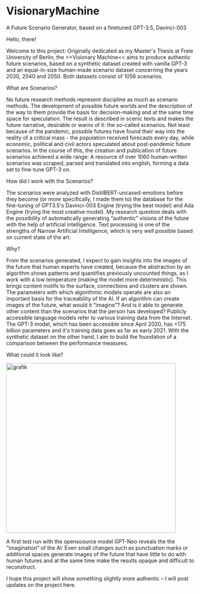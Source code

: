# VisionaryMachine
A Future Scenario Generator, based on a finetuned GPT-3.5, Davinci-003


Hello, there!

Welcome to this project: Originally dedicated as my Master's Thesis at Freie University of Berlin, the >>Visionary Machine<< aims to produce authentic future scenarios, based on a synthetic dataset created with vanilla GPT-3 and an equal-in-size human-made scenario dataset concerning the years 2030, 2040 and 2050. Both datasets consist of 1056 scenarios. 

What are Scenarios?

No future research methods represent discipline as much as scenario methods. The development of possible future worlds and the description of the way to them provide the basis for decision-making and at the same time space for speculation. The result is described in scenic texts and makes the future narrative, desirable or warns of it: the so-called scenarios. Not least because of the pandemic, possible futures have found their way into the reality of a critical mass - the population received forecasts every day, while economic, political and civil actors speculated about post-pandemic future scenarios. In the course of this, the creation and publication of future scenarios achieved a wide range: A resource of over 1060 human-written scenarios was scraped, parsed and translated into english, forming a data set to fine-tune GPT-3 on.

How did I work with the Scenarios?

The scenarios were analyzed with DistilBERT-uncased-emotions before they become (or more specifically, I made them to) the database for the fine-tuning of GPT3.5's Davinci-003 Engine (trying the best model) and Ada Engine (trying the most creative model). My research question deals with the possibility of automatically generating “authentic” visions of the future with the help of artificial intelligence. Text processing is one of the strengths of Narrow Artificial Intelligence, which is very well possible based on current state of the art. 

Why?

From the scenarios generated, I expect to gain insights into the images of the future that human experts have created, because the abstraction by an algorithm shows patterns and quantifies previously uncounted things, as I work with a low temperature (making the model more deterministic). This brings content motifs to the surface, connections and clusters are shown. The parameters with which algorithmic models operate are also an important basis for the traceability of the AI. If an algorithm can create images of the future, what would it “imagine”? And is it able to generate other content than the scenarios that the person has developed? Publicly accessible language models refer to various training data from the Internet. The GPT-3 model, which has been accessible since April 2020, has +175 billion parameters and it's training data goes as far as early 2021. With the synthetic dataset on the other hand, I aim to build the foundation of a comparison between the performance measures. 

What could it look like?

<img width="454" alt="grafik" src="https://user-images.githubusercontent.com/85067527/144433365-b5f64754-f82b-414e-a911-762f8ef983f1.png">

A first test run with the opensoource model GPT-Neo reveals the the “imagination” of the AI: Even small changes such as punctuation marks or additional spaces generate images of the future that have little to do with human futures and at the same time make the results opaque and difficult to reconstruct. 

I hope this project will show something slightly more authentic – I will post updates on the project here.

